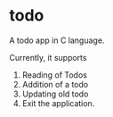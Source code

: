 # todo
A todo app in C language.

Currently, it supports
1. Reading of Todos
2. Addition of a todo
3. Updating old todo
4. Exit the application.
